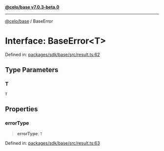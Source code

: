 [**@celo/base v7.0.3-beta.0**](../README.md)

***

[@celo/base](../README.md) / BaseError

# Interface: BaseError\<T\>

Defined in: [packages/sdk/base/src/result.ts:62](https://github.com/celo-org/developer-tooling/blob/master/packages/sdk/base/src/result.ts#L62)

## Type Parameters

### T

`T`

## Properties

### errorType

> **errorType**: `T`

Defined in: [packages/sdk/base/src/result.ts:63](https://github.com/celo-org/developer-tooling/blob/master/packages/sdk/base/src/result.ts#L63)
